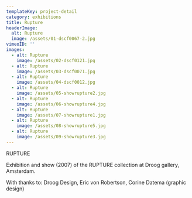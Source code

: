 ```yaml
---
templateKey: project-detail
category: exhibitions
title: Rupture
headerImage:
  alt: Rupture
  image: /assets/01-dscf0067-2.jpg
vimeoID: ''
images:
  - alt: Rupture
    image: /assets/02-dscf0121.jpg
  - alt: Rupture
    image: /assets/03-dscf0071.jpg
  - alt: Rupture
    image: /assets/04-dscf0012.jpg
  - alt: Rupture
    image: /assets/05-showrupture2.jpg
  - alt: Rupture
    image: /assets/06-showrupture4.jpg
  - alt: Rupture
    image: /assets/07-showrupture1.jpg
  - alt: Rupture
    image: /assets/08-showrupture5.jpg
  - alt: Rupture
    image: /assets/09-showrupture3.jpg
---
```


RUPTURE

Exhibition and show (2007) of the RUPTURE collection at Droog gallery, Amsterdam.

With thanks to: Droog Design, Eric von Robertson, Corine Datema (graphic design)
